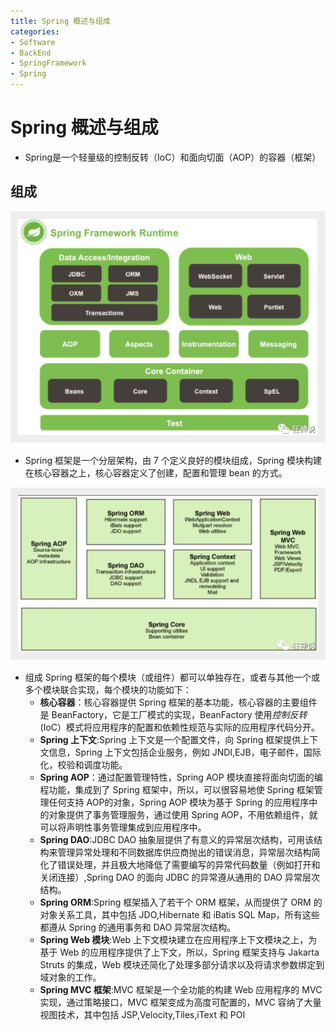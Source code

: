 ```yaml
---
title: Spring 概述与组成
categories:
- Software
- BackEnd
- SpringFramework
- Spring
---
```

# Spring 概述与组成

- Spring是一个轻量级的控制反转（IoC）和面向切面（AOP）的容器（框架）

## 组成



![](https://raw.githubusercontent.com/LuShan123888/Files/main/Pictures/2020-12-10-640-2851410.png)

- Spring 框架是一个分层架构，由 7 个定义良好的模块组成，Spring 模块构建在核心容器之上，核心容器定义了创建，配置和管理 bean 的方式。

![](https://raw.githubusercontent.com/LuShan123888/Files/main/Pictures/2020-12-10-2020-11-06-640-20201016203010444.png)

- 组成 Spring 框架的每个模块（或组件）都可以单独存在，或者与其他一个或多个模块联合实现，每个模块的功能如下：
    - **核心容器**：核心容器提供 Spring 框架的基本功能，核心容器的主要组件是 BeanFactory，它是工厂模式的实现，BeanFactory 使用*控制反转*(IoC）模式将应用程序的配置和依赖性规范与实际的应用程序代码分开。
    - **Spring 上下文**:Spring 上下文是一个配置文件，向 Spring 框架提供上下文信息，Spring 上下文包括企业服务，例如 JNDI,EJB，电子邮件，国际化，校验和调度功能。
    - **Spring AOP**：通过配置管理特性，Spring AOP 模块直接将面向切面的编程功能，集成到了 Spring 框架中，所以，可以很容易地使 Spring 框架管理任何支持 AOP的对象，Spring AOP 模块为基于 Spring 的应用程序中的对象提供了事务管理服务，通过使用 Spring AOP，不用依赖组件，就可以将声明性事务管理集成到应用程序中。
    - **Spring DAO**:JDBC DAO 抽象层提供了有意义的异常层次结构，可用该结构来管理异常处理和不同数据库供应商抛出的错误消息，异常层次结构简化了错误处理，并且极大地降低了需要编写的异常代码数量（例如打开和关闭连接）,Spring DAO 的面向 JDBC 的异常遵从通用的 DAO 异常层次结构。
    - **Spring ORM**:Spring 框架插入了若干个 ORM 框架，从而提供了 ORM 的对象关系工具，其中包括 JDO,Hibernate 和 iBatis SQL Map，所有这些都遵从 Spring 的通用事务和 DAO 异常层次结构。
    - **Spring Web 模块**:Web 上下文模块建立在应用程序上下文模块之上，为基于 Web 的应用程序提供了上下文，所以，Spring 框架支持与 Jakarta Struts 的集成，Web 模块还简化了处理多部分请求以及将请求参数绑定到域对象的工作。
    - **Spring MVC 框架**:MVC 框架是一个全功能的构建 Web 应用程序的 MVC 实现，通过策略接口，MVC 框架变成为高度可配置的，MVC 容纳了大量视图技术，其中包括 JSP,Velocity,Tiles,iText 和 POI